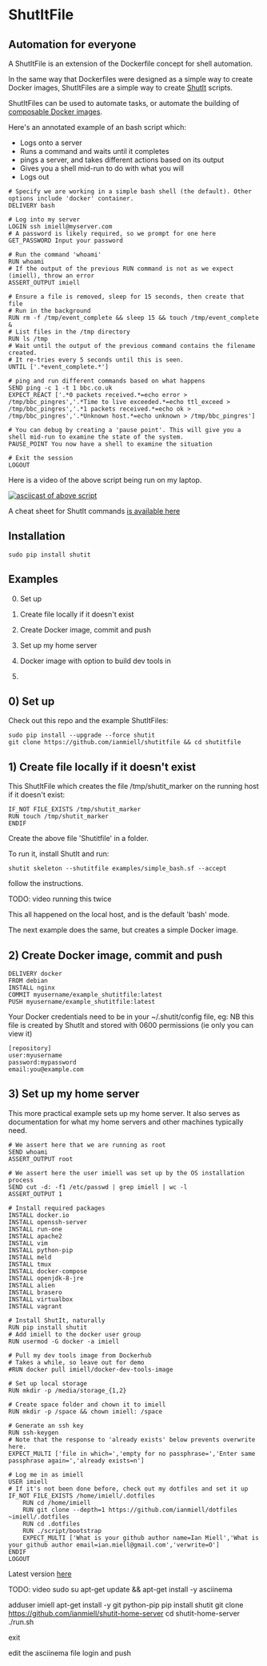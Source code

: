 # ShutItFile

## Automation for everyone

A ShutItFile is an extension of the Dockerfile concept for shell automation.

In the same way that Dockerfiles were designed as a simple way to create Docker images, ShutItFiles are a simple way to create [ShutIt](http://ianmiell.github.io/shutit/) scripts.

ShutItFiles can be used to automate tasks, or automate the building of [composable Docker images](https://github.com/ianmiell/shutit/blob/gh-pages/images/ShutIt.png).

Here's an annotated example of an bash script which:

- Logs onto a server
- Runs a command and waits until it completes
- pings a server, and takes different actions based on its output
- Gives you a shell mid-run to do with what you will
- Logs out

```
# Specify we are working in a simple bash shell (the default). Other options include 'docker' container.
DELIVERY bash

# Log into my server
LOGIN ssh imiell@myserver.com
# A password is likely required, so we prompt for one here
GET_PASSWORD Input your password

# Run the command 'whoami'
RUN whoami
# If the output of the previous RUN command is not as we expect (imiell), throw an error
ASSERT_OUTPUT imiell

# Ensure a file is removed, sleep for 15 seconds, then create that file
# Run in the background
RUN rm -f /tmp/event_complete && sleep 15 && touch /tmp/event_complete &
# List files in the /tmp directory
RUN ls /tmp
# Wait until the output of the previous command contains the filename created.
# It re-tries every 5 seconds until this is seen.
UNTIL ['.*event_complete.*']

# ping and run different commands based on what happens
SEND ping -c 1 -t 1 bbc.co.uk
EXPECT_REACT ['.*0 packets received.*=echo error > /tmp/bbc_pingres','.*Time to live exceeded.*=echo ttl_exceed > /tmp/bbc_pingres','.*1 packets received.*=echo ok > /tmp/bbc_pingres','.*Unknown host.*=echo unknown > /tmp/bbc_pingres']

# You can debug by creating a 'pause point'. This will give you a shell mid-run to examine the state of the system.
PAUSE_POINT You now have a shell to examine the situation

# Exit the session
LOGOUT
```

Here is a video of the above script being run on my laptop.

[![asciicast of above script](https://asciinema.org/a/48639.png)](https://asciinema.org/a/48639)

A cheat sheet for ShutIt commands [is available here](https://github.com/ianmiell/shutit-templates/blob/shutitfile/CheatSheet.md)

## Installation

```
sudo pip install shutit
```

## Examples 

0) Set up

1) Create file locally if it doesn't exist

2) Create Docker image, commit and push

3) Set up my home server

3) Docker image with option to build dev tools in

4) 

## 0) Set up

Check out this repo and the example ShutItFiles:

```
sudo pip install --upgrade --force shutit
git clone https://github.com/ianmiell/shutitfile && cd shutitfile
```
                                                                                                                                             

## 1) Create file locally if it doesn't exist

This ShutItFile which creates the file /tmp/shutit_marker on the running host if it doesn't exist:

```
IF_NOT FILE_EXISTS /tmp/shutit_marker
RUN touch /tmp/shutit_marker
ENDIF
```

Create the above file 'Shutitfile' in a folder.

To run it, install ShutIt and run:

```
shutit skeleton --shutitfile examples/simple_bash.sf --accept
```

follow the instructions.

TODO: video running this twice

This all happened on the local host, and is the default 'bash' mode.

The next example does the same, but creates a simple Docker image.

## 2) Create Docker image, commit and push

```
DELIVERY docker
FROM debian
INSTALL nginx
COMMIT myusername/example_shutitfile:latest
PUSH myusername/example_shutitfile:latest
```

Your Docker credentials need to be in your ~/.shutit/config file, eg:
NB this file is created by ShutIt and stored with 0600 permissions (ie only you can view it)

```
[repository]
user:myusername
password:mypassword
email:you@example.com
```

## 3) Set up my home server

This more practical example sets up my home server. It also serves as documentation
for what my home servers and other machines typically need.

```
# We assert here that we are running as root
SEND whoami
ASSERT_OUTPUT root

# We assert here the user imiell was set up by the OS installation process
SEND cut -d: -f1 /etc/passwd | grep imiell | wc -l
ASSERT_OUTPUT 1

# Install required packages
INSTALL docker.io
INSTALL openssh-server
INSTALL run-one
INSTALL apache2
INSTALL vim
INSTALL python-pip
INSTALL meld
INSTALL tmux
INSTALL docker-compose
INSTALL openjdk-8-jre
INSTALL alien
INSTALL brasero
INSTALL virtualbox
INSTALL vagrant

# Install ShutIt, naturally
RUN pip install shutit
# Add imiell to the docker user group
RUN usermod -G docker -a imiell 

# Pull my dev tools image from Dockerhub
# Takes a while, so leave out for demo
#RUN docker pull imiell/docker-dev-tools-image

# Set up local storage
RUN mkdir -p /media/storage_{1,2}

# Create space folder and chown it to imiell
RUN mkdir -p /space && chown imiell: /space

# Generate an ssh key
RUN ssh-keygen
# Note that the response to 'already exists' below prevents overwrite here.                                                                                                       
EXPECT_MULTI ['file in which=','empty for no passphrase=','Enter same passphrase again=','already exists=n'] 

# Log me in as imiell
USER imiell
# If it's not been done before, check out my dotfiles and set it up
IF_NOT FILE_EXISTS /home/imiell/.dotfiles
	RUN cd /home/imiell
	RUN git clone --depth=1 https://github.com/ianmiell/dotfiles ~imiell/.dotfiles
	RUN cd .dotfiles
	RUN ./script/bootstrap
	EXPECT_MULTI ['What is your github author name=Ian Miell','What is your github author email=ian.miell@gmail.com','verwrite=O']
ENDIF
LOGOUT
```

Latest version [here](https://github.com/ianmiell/shutit-home-server/blob/master/Shutitfile)

TODO: video
sudo su
apt-get update && apt-get install -y asciinema

adduser imiell
apt-get install -y git python-pip
pip install shutit
git clone https://github.com/ianmiell/shutit-home-server
cd shutit-home-server
./run.sh

exit

edit the asciinema file
login and push
